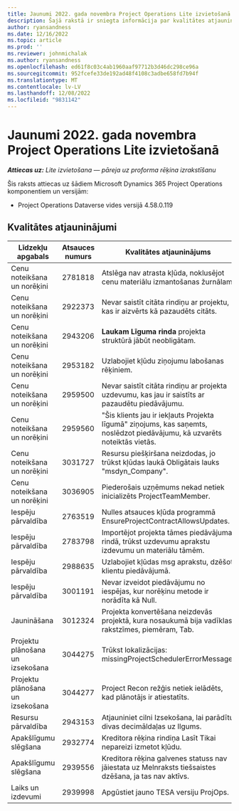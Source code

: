 ```yaml
---
title: Jaunumi 2022. gada novembra Project Operations Lite izvietošanā
description: Šajā rakstā ir sniegta informācija par kvalitātes atjauninājumiem, kas ir pieejami Microsoft Dynamics 365 Project Operations lite izvietošanas 2022. gada novembra laidienā.
author: ryansandness
ms.date: 12/16/2022
ms.topic: article
ms.prod: ''
ms.reviewer: johnmichalak
ms.author: ryansandness
ms.openlocfilehash: ed61f8c03c4ab1960aaf97712b3d46dc298ce96a
ms.sourcegitcommit: 952fcefe33de192ad48f4108c3adbe658fd7b94f
ms.translationtype: MT
ms.contentlocale: lv-LV
ms.lasthandoff: 12/08/2022
ms.locfileid: "9831142"
---
```

# <a name="whats-new-november-2022---project-operations-lite-deployment"></a>Jaunumi 2022. gada novembra Project Operations Lite izvietošanā

_**Attiecas uz:** Lite izvietošana — pāreja uz proforma rēķina izrakstīšanu_

Šis raksts attiecas uz šādiem Microsoft Dynamics 365 Project Operations komponentiem un versijām:

- Project Operations Dataverse vides versijā 4.58.0.119


## <a name="quality-updates"></a>Kvalitātes atjauninājumi

| Līdzekļu apgabals | Atsauces numurs | Kvalitātes atjauninājums |
| --- | --- | --- |
| Cenu noteikšana un norēķini | 2781818 | Atslēga nav atrasta kļūda, noklusējot cenu materiālu izmantošanas žurnālam. |
| Cenu noteikšana un norēķini | 2922373 | Nevar saistīt citāta rindiņu ar projektu, kas ir aizvērts kā pazaudēts citāts. |
| Cenu noteikšana un norēķini | 2943206 | **Laukam Līguma rinda** projekta struktūrā jābūt neobligātam. |
| Cenu noteikšana un norēķini | 2953182 | Uzlabojiet kļūdu ziņojumu labošanas rēķiniem.|
| Cenu noteikšana un norēķini | 2959500 | Nevar saistīt citāta rindiņu ar projekta uzdevumu, kas jau ir saistīts ar pazaudētu piedāvājumu.|
| Cenu noteikšana un norēķini | 2959560 | "Šis klients jau ir iekļauts Projekta līgumā" ziņojums, kas saņemts, noslēdzot piedāvājumu, kā uzvarēts noteiktās vietās. |
| Cenu noteikšana un norēķini | 3031727 | Resursu piešķiršana neizdodas, jo trūkst kļūdas laukā Obligātais lauks "msdyn_Company". |
| Cenu noteikšana un norēķini | 3036905 | Piederošais uzņēmums nekad netiek inicializēts ProjectTeamMember. |
| Iespēju pārvaldība | 2763519 | Nulles atsauces kļūda programmā EnsureProjectContractAllowsUpdates. |
| Iespēju pārvaldība | 2783798 | Importējot projekta tāmes piedāvājuma rindā, trūkst uzdevumu aprakstu izdevumu un materiālu tāmēm.|
| Iespēju pārvaldība | 2988635 | Uzlabojiet kļūdas msg aprakstu, dzēšot klientu piedāvājumā. |
| Iespēju pārvaldība | 3001191 | Nevar izveidot piedāvājumu no iespējas, kur norēķinu metode ir norādīta kā Null. |
| Jaunināšana | 3012324 | Projekta konvertēšana neizdevās projektā, kura nosaukumā bija vadīklas rakstzīmes, piemēram, Tab. || Projektu plānošana un izsekošana | 2790384 | Pending OperationSet taimauts ir pārāk īss. |
| Projektu plānošana un izsekošana | 3044275 | Trūkst lokalizācijas: missingProjectSchedulerErrorMessage. |
| Projektu plānošana un izsekošana | 3044277 | Project Recon režģis netiek ielādēts, kad plānotājs ir atiestatīts.|
| Resursu pārvaldība | 2943153 | Atjauniniet cilni Izsekošana, lai parādītu divas decimāldaļas uz Ilgums.|
| Apakšlīgumu slēgšana | 2932774 | Kreditora rēķina rindiņa Lasīt Tikai nepareizi izmetot kļūdu. |
| Apakšlīgumu slēgšana | 2939556 | Kreditora rēķina galvenes statuss nav jāiestata uz Melnraksts tiešsaistes dzēšana, ja tas nav aktīvs. |
| Laiks un izdevumi | 2939998 | Apgūstiet jauno TESA versiju ProjOps. |
